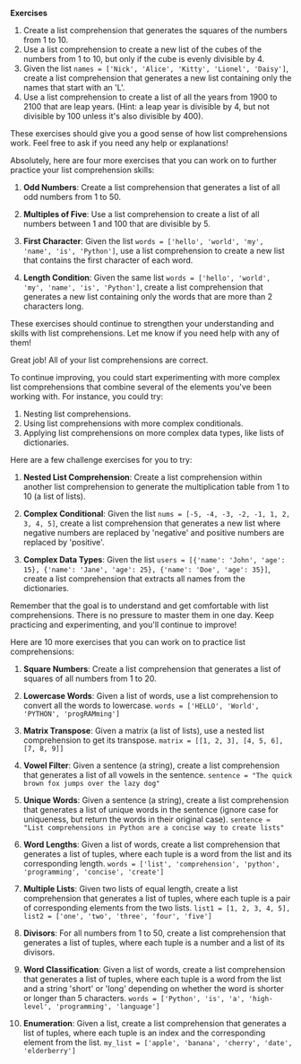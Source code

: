 **Exercises**

1. Create a list comprehension that generates the squares of the numbers from 1 to 10.
2. Use a list comprehension to create a new list of the cubes of the numbers from 1 to 10, but only if the cube is evenly divisible by 4.
3. Given the list `names = ['Nick', 'Alice', 'Kitty', 'Lionel', 'Daisy']`, create a list comprehension that generates a new list containing only the names that start with an 'L'.
4. Use a list comprehension to create a list of all the years from 1900 to 2100 that are leap years. (Hint: a leap year is divisible by 4, but not divisible by 100 unless it's also divisible by 400).

These exercises should give you a good sense of how list comprehensions work. Feel free to ask if you need any help or explanations!


Absolutely, here are four more exercises that you can work on to further practice your list comprehension skills:

1. **Odd Numbers**: Create a list comprehension that generates a list of all odd numbers from 1 to 50.

2. **Multiples of Five**: Use a list comprehension to create a list of all numbers between 1 and 100 that are divisible by 5.

3. **First Character**: Given the list `words = ['hello', 'world', 'my', 'name', 'is', 'Python']`, use a list comprehension to create a new list that contains the first character of each word.

4. **Length Condition**: Given the same list `words = ['hello', 'world', 'my', 'name', 'is', 'Python']`, create a list comprehension that generates a new list containing only the words that are more than 2 characters long.

These exercises should continue to strengthen your understanding and skills with list comprehensions. Let me know if you need help with any of them!


Great job! All of your list comprehensions are correct.

To continue improving, you could start experimenting with more complex list comprehensions that combine several of the elements you've been working with. For instance, you could try:

1. Nesting list comprehensions.
2. Using list comprehensions with more complex conditionals.
3. Applying list comprehensions on more complex data types, like lists of dictionaries.

Here are a few challenge exercises for you to try:

1. **Nested List Comprehension**: Create a list comprehension within another list comprehension to generate the multiplication table from 1 to 10 (a list of lists).

2. **Complex Conditional**: Given the list `nums = [-5, -4, -3, -2, -1, 1, 2, 3, 4, 5]`, create a list comprehension that generates a new list where negative numbers are replaced by 'negative' and positive numbers are replaced by 'positive'.

3. **Complex Data Types**: Given the list `users = [{'name': 'John', 'age': 15}, {'name': 'Jane', 'age': 25}, {'name': 'Doe', 'age': 35}]`, create a list comprehension that extracts all names from the dictionaries.

Remember that the goal is to understand and get comfortable with list comprehensions. There is no pressure to master them in one day. Keep practicing and experimenting, and you'll continue to improve!

Here are 10 more exercises that you can work on to practice list comprehensions:

1. **Square Numbers**: Create a list comprehension that generates a list of squares of all numbers from 1 to 20.

2. **Lowercase Words**: Given a list of words, use a list comprehension to convert all the words to lowercase.
 `words = ['HELLO', 'World', 'PYTHON', 'progRAMming']`

3. **Matrix Transpose**: Given a matrix (a list of lists), use a nested list comprehension to get its transpose.
`matrix = [[1, 2, 3], [4, 5, 6], [7, 8, 9]]`

4. **Vowel Filter**: Given a sentence (a string), create a list comprehension that generates a list of all vowels in the sentence.
`sentence = "The quick brown fox jumps over the lazy dog"`

5. **Unique Words**: Given a sentence (a string), create a list comprehension that generates a list of unique words in the sentence (ignore case for uniqueness, but return the words in their original case).
`sentence = "List comprehensions in Python are a concise way to create lists"`

6. **Word Lengths**: Given a list of words, create a list comprehension that generates a list of tuples, where each tuple is a word from the list and its corresponding length.
`words = ['list', 'comprehension', 'python', 'programming', 'concise', 'create']`

7. **Multiple Lists**: Given two lists of equal length, create a list comprehension that generates a list of tuples, where each tuple is a pair of corresponding elements from the two lists.
`list1 = [1, 2, 3, 4, 5], list2 = ['one', 'two', 'three', 'four', 'five']`

8. **Divisors**: For all numbers from 1 to 50, create a list comprehension that generates a list of tuples, where each tuple is a number and a list of its divisors.

9. **Word Classification**: Given a list of words, create a list comprehension that generates a list of tuples, where each tuple is a word from the list and a string 'short' or 'long' depending on whether the word is shorter or longer than 5 characters.
`words = ['Python', 'is', 'a', 'high-level', 'programming', 'language']`

10. **Enumeration**: Given a list, create a list comprehension that generates a list of tuples, where each tuple is an index and the corresponding element from the list.
`my_list = ['apple', 'banana', 'cherry', 'date', 'elderberry']`

